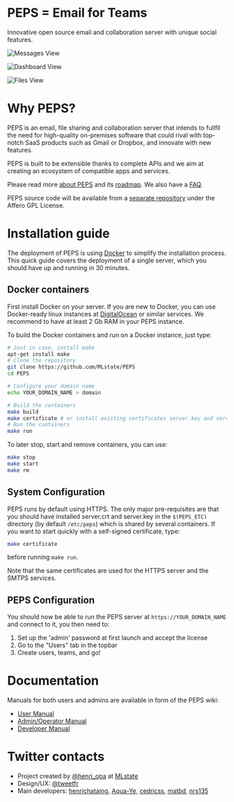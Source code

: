 PEPS = Email for Teams
====

Innovative open source email and collaboration server with unique social features.

![Messages View](https://cloud.githubusercontent.com/assets/817369/5923743/09105572-a656-11e4-9305-eb2a2bc578ce.png)

![Dashboard View](https://cloud.githubusercontent.com/assets/817369/5923753/1a5dfd20-a656-11e4-959f-f19d9df12c0e.png)

![Files View](https://cloud.githubusercontent.com/assets/817369/5923759/2596cc3a-a656-11e4-8397-b9296a39001c.png)

# Why PEPS?

PEPS is an email, file sharing and collaboration server that intends to fullfil the need for high-quality on-premises software that could rival with top-notch SaaS products such as Gmail or Dropbox, and innovate with new features.

PEPS is built to be extensible thanks to complete APIs and we aim at creating an ecosystem of compatible apps and services.

Please read more [about PEPS](http://github.com/MLstate/PEPS/wiki/About) and its [roadmap](http://github.com/MLstate/PEPS/wiki/Roadmap). We also have a [FAQ](http://github.com/MLstate/PEPS/wiki/FAQ).

PEPS source code will be available from a [separate repository](https://github.com/MLstate/PEPS-source) under the Affero GPL License.

# Installation guide

The deployment of PEPS is using [Docker](http://docker.io) to simplify the installation process.
This quick guide covers the deployment of a single server, which you should have up and running in 30 minutes.

## Docker containers

First install Docker on your server. If you are new to Docker, you can use Docker-ready linux instances at [DigitalOcean](http://digitalocean.com) or similar services. We recommend to have at least 2 Gb RAM in your PEPS instance.

To build the Docker containers and run on a Docker instance, just type:

```sh
# Just in case, install make
apt-get install make
# Clone the repository
git clone https://github.com/MLstate/PEPS
cd PEPS

# Configure your domain name
echo YOUR_DOMAIN_NAME > domain

# Build the containers
make build
make certificate # or install existing certificates server.key and server.crt
# Run the containers
make run
```

To later stop, start and remove containers, you can use:

```sh
make stop
make start
make rm
```

## System Configuration

PEPS runs by default using HTTPS.
The only major pre-requisites are that you should have installed
server.crt and server.key in the `$(PEPS_ETC)` directory (by default `/etc/peps`) which is shared by several containers.
If you want to start quickly with a self-signed certificate, type:

```sh
make certificate
```

before running `make run`.

Note that the same certificates are used for the HTTPS server and the SMTPS services.

<!--  and you
should initialise the $(EXIMIN_DATA) and $(EXIMOUT_DATA) directories
with the exim configuration files.
 -->

## PEPS Configuration

You should now be able to run the PEPS server at `https://YOUR_DOMAIN_NAME` and connect to it, you then need to:

1. Set up the 'admin' password at first launch and accept the license
2. Go to the "Users" tab in the topbar
3. Create users, teams, and go!

# Documentation

Manuals for both users and admins are available in form of the PEPS wiki:

- [User Manual](http://github.com/MLstate/PEPS/wiki/User-Manual)
- [Admin/Operator Manual](http://github.com/MLstate/PEPS/wiki/Admin-Manual)
- [Developer Manual](http://github.com/MLstate/PEPS/wiki/Developer-Manual)

# Twitter contacts

- Project created by [@henri_opa](https://twitter.com/henri_opa) at [MLstate](http://mlstate.com)
- Design/UX: [@tweetfr](https://twitter.com/tweetfr)
- Main developers: [henrichataing](https://github.com/henrichataing), [Aqua-Ye](https://github.com/Aqua-Ye), [cedricss](https://github.com/cedricss), [matbd](https://github.com/matbd), [nrs135](https://github.com/nrs135)
